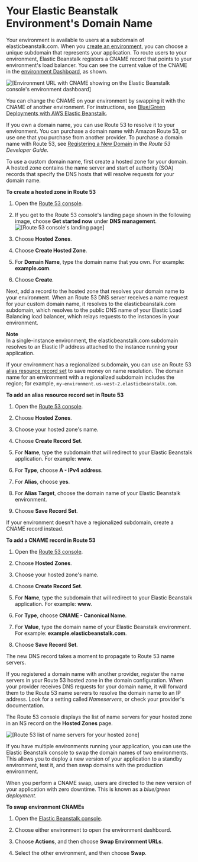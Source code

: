 # Your Elastic Beanstalk Environment's Domain Name<a name="customdomains"></a>

Your environment is available to users at a subdomain of elasticbeanstalk\.com\. When you [create an environment](using-features.environments.md), you can choose a unique subdomain that represents your application\. To route users to your environment, Elastic Beanstalk registers a CNAME record that points to your environment's load balancer\. You can see the current value of the CNAME in the [environment Dashboard](environments-console.md#environments-dashboard), as shown\.

![\[Environment URL with CNAME showing on the Elastic Beanstalk console's environment dashboard\]](http://docs.aws.amazon.com/elasticbeanstalk/latest/dg/images/environment-management-dashboard-url.png)

You can change the CNAME on your environment by swapping it with the CNAME of another environment\. For instructions, see [Blue/Green Deployments with AWS Elastic Beanstalk](using-features.CNAMESwap.md)\.

If you own a domain name, you can use Route 53 to resolve it to your environment\. You can purchase a domain name with Amazon Route 53, or use one that you purchase from another provider\. To purchase a domain name with Route 53, see [Registering a New Domain](https://docs.aws.amazon.com/Route53/latest/DeveloperGuide/domain-register.html) in the *Route 53 Developer Guide*\.

To use a custom domain name, first create a hosted zone for your domain\. A hosted zone contains the name server and start of authority \(SOA\) records that specify the DNS hosts that will resolve requests for your domain name\.

**To create a hosted zone in Route 53**

1. Open the [Route 53 console](https://console.aws.amazon.com/route53/home)\.

1. If you get to the Route 53 console's landing page shown in the following image, choose **Get started now** under **DNS management**\.  
![\[Route 53 console's landing page\]](http://docs.aws.amazon.com/elasticbeanstalk/latest/dg/images/environments-cfg-route53-console-landing.png)

1. Choose **Hosted Zones**\.

1. Choose **Create Hosted Zone**\.

1. For **Domain Name**, type the domain name that you own\. For example: **example\.com**\.

1. Choose **Create**\.

Next, add a record to the hosted zone that resolves your domain name to your environment\. When an Route 53 DNS server receives a name request for your custom domain name, it resolves to the elasticbeanstalk\.com subdomain, which resolves to the public DNS name of your Elastic Load Balancing load balancer, which relays requests to the instances in your environment\.

**Note**  
In a single\-instance environment, the elasticbeanstalk\.com subdomain resolves to an Elastic IP address attached to the instance running your application\.

If your environment has a regionalized subdomain, you can use an Route 53 [alias resource record set](https://docs.aws.amazon.com/Route53/latest/DeveloperGuide/resource-record-sets-choosing-alias-non-alias.html) to save money on name resolution\. The domain name for an environment with a regionalized subdomain includes the region; for example, `my-environment.us-west-2.elasticbeanstalk.com`\.

**To add an alias resource record set in Route 53**

1. Open the [Route 53 console](https://console.aws.amazon.com/route53/home)\.

1. Choose **Hosted Zones**\.

1. Choose your hosted zone's name\.

1. Choose **Create Record Set**\.

1. For **Name**, type the subdomain that will redirect to your Elastic Beanstalk application\. For example: **www**\.

1. For **Type**, choose **A \- IPv4 address**\.

1. For **Alias**, choose **yes**\.

1. For **Alias Target**, choose the domain name of your Elastic Beanstalk environment\.

1. Choose **Save Record Set**\.

If your environment doesn't have a regionalized subdomain, create a CNAME record instead\.

**To add a CNAME record in Route 53**

1. Open the [Route 53 console](https://console.aws.amazon.com/route53/home)\.

1. Choose **Hosted Zones**\.

1. Choose your hosted zone's name\.

1. Choose **Create Record Set**\.

1. For **Name**, type the subdomain that will redirect to your Elastic Beanstalk application\. For example: **www**\.

1. For **Type**, choose **CNAME \- Canonical Name**\.

1. For **Value**, type the domain name of your Elastic Beanstalk environment\. For example: **example\.elasticbeanstalk\.com**\.

1. Choose **Save Record Set**\.

The new DNS record takes a moment to propagate to Route 53 name servers\.

If you registered a domain name with another provider, register the name servers in your Route 53 hosted zone in the domain configuration\. When your provider receives DNS requests for your domain name, it will forward them to the Route 53 name servers to resolve the domain name to an IP address\. Look for a setting called *Nameservers*, or check your provider's documentation\.

The Route 53 console displays the list of name servers for your hosted zone in an NS record on the **Hosted Zones** page\.

![\[Route 53 list of name servers for your hosted zone\]](http://docs.aws.amazon.com/elasticbeanstalk/latest/dg/images/route53-nameservers.png)

If you have multiple environments running your application, you can use the Elastic Beanstalk console to swap the domain names of two environments\. This allows you to deploy a new version of your application to a standby environment, test it, and then swap domains with the production environment\.

When you perform a CNAME swap, users are directed to the new version of your application with zero downtime\. This is known as a *blue/green deployment*\.

**To swap environment CNAMEs**

1. Open the [Elastic Beanstalk console](https://console.aws.amazon.com/elasticbeanstalk)\.

1. Choose either environment to open the environment dashboard\.

1. Choose **Actions**, and then choose **Swap Environment URLs**\.

1. Select the other environment, and then choose **Swap**\.